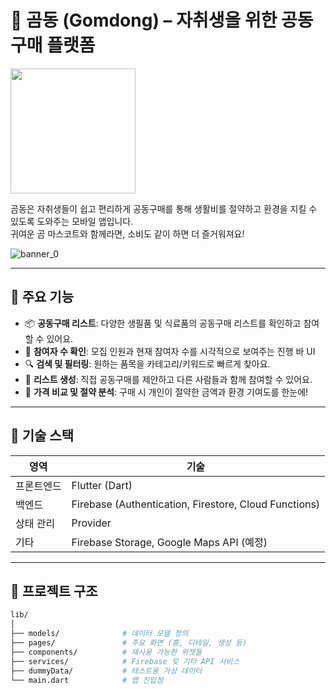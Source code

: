 # 🐻 곰동 (Gomdong) – 자취생을 위한 공동구매 플랫폼
<img src="https://github.com/user-attachments/assets/33d80617-c74f-4bb1-80ad-d36ea3b1dcef" width="200"/>

곰동은 자취생들이 쉽고 편리하게 공동구매를 통해 생활비를 절약하고 환경을 지킬 수 있도록 도와주는 모바일 앱입니다.  
귀여운 곰 마스코트와 함께라면, 소비도 같이 하면 더 즐거워져요!

![banner_0](https://github.com/user-attachments/assets/b6c9536f-30c0-4bd0-933d-8228f847e713)

---

## 🚀 주요 기능

- 📦 **공동구매 리스트**: 다양한 생필품 및 식료품의 공동구매 리스트를 확인하고 참여할 수 있어요.
- 🤝 **참여자 수 확인**: 모집 인원과 현재 참여자 수를 시각적으로 보여주는 진행 바 UI
- 🔍 **검색 및 필터링**: 원하는 품목을 카테고리/키워드로 빠르게 찾아요.
- 📝 **리스트 생성**: 직접 공동구매를 제안하고 다른 사람들과 함께 참여할 수 있어요.
- 🧾 **가격 비교 및 절약 분석**: 구매 시 개인이 절약한 금액과 환경 기여도를 한눈에!

---

## 📱 기술 스택

| 영역 | 기술 |
|------|------|
| 프론트엔드 | Flutter (Dart) |
| 백엔드 | Firebase (Authentication, Firestore, Cloud Functions) |
| 상태 관리 | Provider |
| 기타 | Firebase Storage, Google Maps API (예정) |

---

## 📁 프로젝트 구조

```bash
lib/
│
├── models/              # 데이터 모델 정의
├── pages/               # 주요 화면 (홈, 디테일, 생성 등)
├── components/          # 재사용 가능한 위젯들
├── services/            # Firebase 및 기타 API 서비스
├── dummyData/           # 테스트용 가상 데이터
└── main.dart            # 앱 진입점
